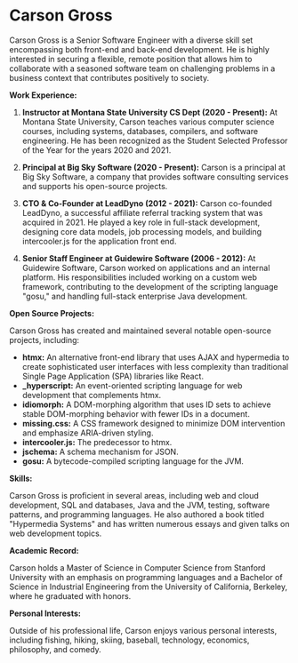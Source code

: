 # Carson Gross
Carson Gross is a Senior Software Engineer with a diverse skill set encompassing both front-end and back-end development. He is highly interested in securing a flexible, remote position that allows him to collaborate with a seasoned software team on challenging problems in a business context that contributes positively to society.

**Work Experience:**

1. **Instructor at Montana State University CS Dept (2020 - Present):** At Montana State University, Carson teaches various computer science courses, including systems, databases, compilers, and software engineering. He has been recognized as the Student Selected Professor of the Year for the years 2020 and 2021.

2. **Principal at Big Sky Software (2020 - Present):** Carson is a principal at Big Sky Software, a company that provides software consulting services and supports his open-source projects.

3. **CTO & Co-Founder at LeadDyno (2012 - 2021):** Carson co-founded LeadDyno, a successful affiliate referral tracking system that was acquired in 2021. He played a key role in full-stack development, designing core data models, job processing models, and building intercooler.js for the application front end.

4. **Senior Staff Engineer at Guidewire Software (2006 - 2012):** At Guidewire Software, Carson worked on applications and an internal platform. His responsibilities included working on a custom web framework, contributing to the development of the scripting language "gosu," and handling full-stack enterprise Java development.

**Open Source Projects:**

Carson Gross has created and maintained several notable open-source projects, including:

- **htmx:** An alternative front-end library that uses AJAX and hypermedia to create sophisticated user interfaces with less complexity than traditional Single Page Application (SPA) libraries like React.
- **_hyperscript:** An event-oriented scripting language for web development that complements htmx.
- **idiomorph:** A DOM-morphing algorithm that uses ID sets to achieve stable DOM-morphing behavior with fewer IDs in a document.
- **missing.css:** A CSS framework designed to minimize DOM intervention and emphasize ARIA-driven styling.
- **intercooler.js:** The predecessor to htmx.
- **jschema:** A schema mechanism for JSON.
- **gosu:** A bytecode-compiled scripting language for the JVM.

**Skills:**

Carson Gross is proficient in several areas, including web and cloud development, SQL and databases, Java and the JVM, testing, software patterns, and programming languages. He also authored a book titled "Hypermedia Systems" and has written numerous essays and given talks on web development topics.

**Academic Record:**

Carson holds a Master of Science in Computer Science from Stanford University with an emphasis on programming languages and a Bachelor of Science in Industrial Engineering from the University of California, Berkeley, where he graduated with honors.

**Personal Interests:**

Outside of his professional life, Carson enjoys various personal interests, including fishing, hiking, skiing, baseball, technology, economics, philosophy, and comedy.
